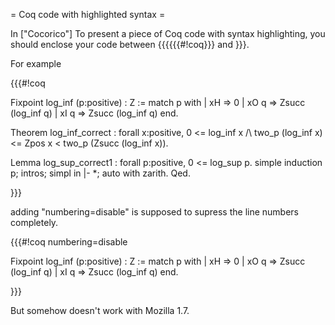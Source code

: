= Coq code with highlighted syntax =

In ["Cocorico"] To present a piece of Coq code with syntax highlighting, you should enclose your code between {{{{{{#!coq}}} and }}}.

For example

{{{#!coq


Fixpoint log_inf (p:positive) : Z :=
  match p with
  | xH => 0   | xO q => Zsucc (log_inf q)   | xI q => Zsucc (log_inf q)   end.

Theorem log_inf_correct :
 forall x:positive,
   0 <= log_inf x /\ two_p (log_inf x) <= Zpos x < two_p (Zsucc (log_inf x)).

Lemma log_sup_correct1 : forall p:positive, 0 <= log_sup p.
simple induction p; intros; simpl in |- *; auto with zarith.
Qed.

}}}

adding "numbering=disable" is supposed to supress the line numbers completely. 

{{{#!coq numbering=disable

Fixpoint log_inf (p:positive) : Z :=
  match p with
  | xH => 0   | xO q => Zsucc (log_inf q)   | xI q => Zsucc (log_inf q)   end.

}}}

But somehow doesn't work with Mozilla 1.7.
